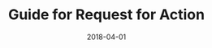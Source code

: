 ---
layout: post
title:  "Guide for Request for Action"
date:   2018-04-01
file_url: "/resources/guides/files/guide-request-for-action.pdf"
---